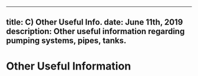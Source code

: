 -----
title: C) Other Useful Info.
date:  June 11th, 2019
description: Other useful information regarding pumping systems, pipes, tanks.
-----

# Other Useful Information